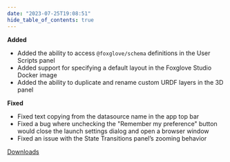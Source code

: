 ```yaml
---
date: "2023-07-25T19:08:51"
hide_table_of_contents: true
---
```


**Added**

- Added the ability to access `@foxglove/schema` definitions in the User Scripts panel
- Added support for specifying a default layout in the Foxglove Studio Docker image
- Added the ability to duplicate and rename custom URDF layers in the 3D panel

**Fixed**

- Fixed text copying from the datasource name in the app top bar
- Fixed a bug where unchecking the "Remember my preference" button would close the launch settings dialog and open a browser window
- Fixed an issue with the State Transitions panel’s zooming behavior

[Downloads](https://github.com/foxglove/studio/releases/tag/v1.63.0)
